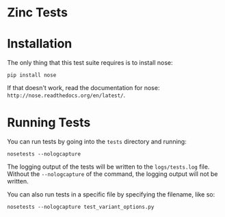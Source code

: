 Zinc Tests
==========

Installation
============

The only thing that this test suite requires is to install nose:

```
pip install nose
```

If that doesn't work, read the documentation for nose: `http://nose.readthedocs.org/en/latest/`.

Running Tests
=============

You can run tests by going into the `tests` directory and running:

```
nosetests --nologcapture
```

The logging output of the tests will be written to the `logs/tests.log` file. Without the `--nologcapture` of the command, the logging output will not be written.

You can also run tests in a specific file by specifying the filename, like so:

```
nosetests --nologcapture test_variant_options.py
```
